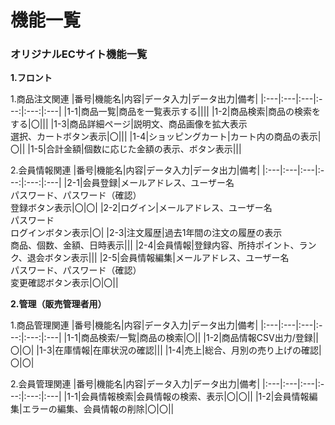 # 機能一覧
### オリジナルECサイト機能一覧

**1.フロント**

1.商品注文関連
|番号|機能名|内容|データ入力|データ出力|備考|
|:---|:---|:---|:---:|:---:|:---|
|1-1|商品一覧|商品を一覧表示する||||
|1-2|商品検索|商品の検索をする|〇|||
|1-3|商品詳細ページ|説明文、商品画像を拡大表示<br>選択、カートボタン表示|〇|||
|1-4|ショッピングカート|カート内の商品の表示|〇||
|1-5|合計金額|個数に応じた金額の表示、ボタン表示|||

2.会員情報関連
|番号|機能名|内容|データ入力|データ出力|備考|
|:---|:---|:---|:---:|:---:|:---|
|2-1|会員登録|メールアドレス、ユーザー名<br>パスワード、パスワード（確認）<br>登録ボタン表示|〇|〇|
|2-2|ログイン|メールアドレス、ユーザー名<br>パスワード<br>ログインボタン表示|〇|
|2-3|注文履歴|過去1年間の注文の履歴の表示<br>商品、個数、金額、日時表示|||
|2-4|会員情報|登録内容、所持ポイント、ランク、退会ボタン表示|||
|2-5|会員情報編集|メールアドレス、ユーザー名<br>パスワード、パスワード（確認）<br>変更確認ボタン表示|〇|〇||

**2.管理（販売管理者用）**

1.商品管理関連
|番号|機能名|内容|データ入力|データ出力|備考|
|:---|:---|:---|:---:|:---:|:---|
|1-1|商品検索/一覧|商品の検索|〇||
|1-2|商品情報CSV出力/登録||〇|〇|
|1-3|在庫情報|在庫状況の確認|||
|1-4|売上|総合、月別の売り上げの確認|〇|〇|

2.会員管理関連
|番号|機能名|内容|データ入力|データ出力|備考|
|:---|:---|:---|:---:|:---:|:---|
|1-1|会員情報検索|会員情報の検索、表示|〇|〇||
|1-2|会員情報編集|エラーの編集、会員情報の削除|〇|〇||
